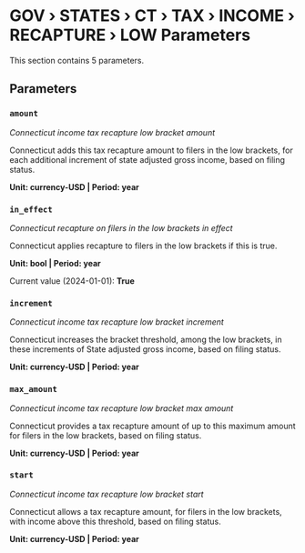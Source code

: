 # GOV › STATES › CT › TAX › INCOME › RECAPTURE › LOW Parameters

This section contains 5 parameters.

## Parameters

### `amount`
*Connecticut income tax recapture low bracket amount*

Connecticut adds this tax recapture amount to filers in the low brackets, for each additional increment of state adjusted gross income, based on filing status.

**Unit: currency-USD | Period: year**


### `in_effect`
*Connecticut recapture on filers in the low brackets in effect*

Connecticut applies recapture to filers in the low brackets if this is true.

**Unit: bool | Period: year**

Current value (2024-01-01): **True**


### `increment`
*Connecticut income tax recapture low bracket increment*

Connecticut increases the bracket threshold, among the low brackets, in these increments of State adjusted gross income, based on filing status.

**Unit: currency-USD | Period: year**


### `max_amount`
*Connecticut income tax recapture low bracket max amount*

Connecticut provides a tax recapture amount of up to this maximum amount for filers in the low brackets, based on filing status.

**Unit: currency-USD | Period: year**


### `start`
*Connecticut income tax recapture low bracket start*

Connecticut allows a tax recapture amount, for filers in the low brackets, with income above this threshold, based on filing status.

**Unit: currency-USD | Period: year**


